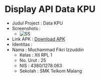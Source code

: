 # Display API Data KPU

* Judul Project : Data KPU
* Screenshots :
  * ![SS](https://github.com/oyi77/Display-Data-KPU/blob/master/Data-KPU1.jpg)
* Link APK :
  [Download APK](https://github.com/oyi77/Display-Data-KPU/blob/master/data-kpu.apk)
* Identitas :
* Nama     : Muchammad Fikri Izzuddin
  * Kelas    : XII RPL 1
  * No. Urut : 25
  * NIS      : 4380/1278.063
  * Sekolah  : SMK Telkom Malang
